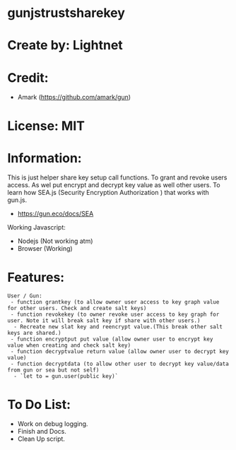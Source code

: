 # gunjstrustsharekey

# Create by: Lightnet

# Credit:
 * Amark (https://github.com/amark/gun)

# License: MIT

# Information:
 This is just helper share key setup call functions. To grant and revoke users access.
 As wel put encrypt and decrypt key value as well other users. To learn how SEA.js 
 (Security Encryption Authorization ) that works with gun.js.

 * https://gun.eco/docs/SEA
 
Working Javascript: 
 * Nodejs (Not working atm)
 * Browser (Working)

# Features: 
```
User / Gun:
 - function grantkey (to allow owner user access to key graph value for other users. Check and create salt keys)
 - function revokekey (to owner revoke user access to key graph for user. Note it will break salt key if share with other users.)
  - Recreate new slat key and reencrypt value.(This break other salt keys are shared.)
 - function encryptput put value (allow owner user to encrypt key value when creating and check salt key)
 - function decryptvalue return value (allow owner user to decrypt key value)
 - function decryptdata (to allow other user to decrypt key value/data from gun or sea but not self)
  - `let to = gun.user(public key)`
```

# To Do List:
 * Work on debug logging.
 * Finish and Docs.
 * Clean Up script.